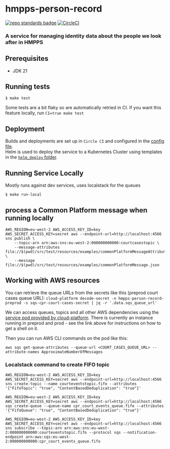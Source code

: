 # hmpps-person-record
[![repo standards badge](https://img.shields.io/badge/dynamic/json?color=blue&style=flat&logo=github&label=MoJ%20Compliant&query=%24.message&url=https%3A%2F%2Foperations-engineering-reports.cloud-platform.service.justice.gov.uk%2Fapi%2Fv1%2Fcompliant_public_repositories%2Fhmpps-person-record)](https://operations-engineering-reports.cloud-platform.service.justice.gov.uk/public-report/hmpps-person-record "Link to report")
[![CircleCI](https://circleci.com/gh/ministryofjustice/hmpps-person-record/tree/main.svg?style=svg)](https://circleci.com/gh/ministryofjustice/hmpps-person-record)

### A service for managing identity data about the people we look after in HMPPS

## Prerequisites
- JDK 21

## Running tests
```
$ make test
```
Some tests are a bit flaky so are automatically retried in CI. If you want this feature locally, run `CI=true make test`

## Deployment

Builds and deployments are set up in `Circle CI` and configured in the [config file](./.circleci/config.yml).  
Helm is used to deploy the service to a Kubernetes Cluster using templates in the [`helm_deploy` folder](./helm_deploy).

## Running Service Locally

Mostly runs against dev services, uses localstack for the queues

`$ make run-local`

## process a Common Platform message when running locally

```shell
AWS_REGION=eu-west-2 AWS_ACCESS_KEY_ID=key AWS_SECRET_ACCESS_KEY=secret aws --endpoint-url=http://localhost:4566 sns publish \
    --topic-arn arn:aws:sns:eu-west-2:000000000000:courtcasestopic \
    --message-attributes file://$(pwd)/src/test/resources/examples/commonPlatformMessageAttributes.json \
    --message file://$(pwd)/src/test/resources/examples/commonPlatformMessage.json
```

## Working with AWS resources

You can retrieve the queue URLs from the secrets like this (preprod court cases queue URL):
`cloud-platform decode-secret -n hmpps-person-record-preprod -s sqs-cpr-court-cases-secret | jq -r '.data.sqs_queue_url'`

We can access queues, topics and all other AWS dependencies using the [service pod provided by cloud-platform](https://user-guide.cloud-platform.service.justice.gov.uk/documentation/other-topics/cloud-platform-service-pod.html). 
There is currently an instance running in preprod and prod - see the link above for instructions on how to get a shell on it.

Then you can run AWS CLI commands on the pod like this:

`aws sqs get-queue-attributes --queue-url <COURT_CASES_QUEUE_URL> --attribute-names ApproximateNumberOfMessages`


### Localstack command to create FIFO topic

`AWS_REGION=eu-west-2 AWS_ACCESS_KEY_ID=key AWS_SECRET_ACCESS_KEY=secret aws --endpoint-url=http://localhost:4566 sns create-topic --name courteventstopic.fifo --attributes '{"FifoTopic": "true", "ContentBasedDeduplication": "true"}'`

`AWS_REGION=eu-west-2 AWS_ACCESS_KEY_ID=key AWS_SECRET_ACCESS_KEY=secret aws --endpoint-url=http://localhost:4566 sqs create-queue --queue-name cpr_court_events_queue.fifo --attributes '{"FifoQueue": "true", "ContentBasedDeduplication": "true"}'`

`AWS_REGION=eu-west-2 AWS_ACCESS_KEY_ID=key AWS_SECRET_ACCESS_KEY=secret aws --endpoint-url=http://localhost:4566 sns subscribe --topic-arn arn:aws:sns:eu-west-2:000000000000:courteventstopic.fifo --protocol sqs --notification-endpoint arn:aws:sqs:eu-west-2:000000000000:cpr_court_events_queue.fifo`

